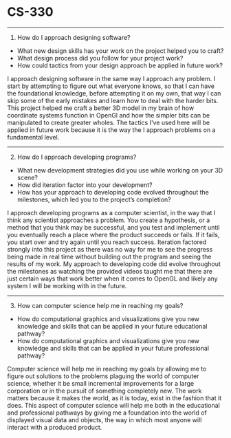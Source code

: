 # CS-330

---------------------------------------------------------------------------------------------------------------------------
1. How do I approach designing software?
* What new design skills has your work on the project helped you to craft?
* What design process did you follow for your project work?
* How could tactics from your design approach be applied in future work?

I approach designing software in the same way I approach any problem. I start by attempting to figure out what everyone knows, so that I can have the foundational knowledge, before attempting it on my own, that way I can skip some of the early mistakes and learn how to deal with the harder bits. This project helped me craft a better 3D model in my brain of how coordinate systems function in OpenGl and how the simpler bits can be manipulated to create greater wholes. The tactics I've used here will be applied in future work because it is the way the I approach problems on a fundamental level.


---------------------------------------------------------------------------------------------------------------------------
2. How do I approach developing programs?
* What new development strategies did you use while working on your 3D scene?
* How did iteration factor into your development?
* How has your approach to developing code evolved throughout the milestones, which led you to the project’s completion?

I approach developing programs as a computer scientist, in the way that I think any scientist approaches a problem. You create a hypothesis, or a method that you think may be successful, and you test and implement until you eventually reach a place where the product succeeds or fails. If it fails, you start over and try again until you reach success. Iteration factored strongly into this project as there was no way for me to see the progress being made in real time without building out the program and seeing the results of my work. My approach to developing code did evolve throughout the milestones as watching the provided videos taught me that there are just certain ways that work better when it comes to OpenGL and likely any system I will be working with in the future.

---------------------------------------------------------------------------------------------------------------------------
3. How can computer science help me in reaching my goals?
* How do computational graphics and visualizations give you new knowledge and skills that can be applied in your future educational pathway?
* How do computational graphics and visualizations give you new knowledge and skills that can be applied in your future professional pathway?

Computer science will help me in reaching my goals by allowing me to figure out solutions to the problems plaguing the world of computer science, whether it be small incremental improvements for a large corporation or in the pursuit of something completely new. The work matters because it makes the world, as it is today, exist in the fashion that it does. This aspect of computer science will help me both in the educational and professional pathways by giving me a foundation into the world of displayed visual data and objects, the way in which most anyone will interact with a produced product.
